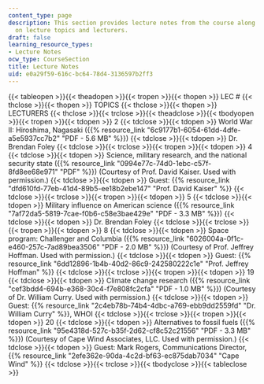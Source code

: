 ```yaml
---
content_type: page
description: This section provides lecture notes from the course along with information
  on lecture topics and lecturers.
draft: false
learning_resource_types:
- Lecture Notes
ocw_type: CourseSection
title: Lecture Notes
uid: e0a29f59-616c-bc64-78d4-3136597b2ff3
---
```

{{< tableopen >}}{{< theadopen >}}{{< tropen >}}{{< thopen >}}
LEC #
{{< thclose >}}{{< thopen >}}
TOPICS
{{< thclose >}}{{< thopen >}}
LECTURERS
{{< thclose >}}{{< trclose >}}{{< theadclose >}}{{< tbodyopen >}}{{< tropen >}}{{< tdopen >}}
2
{{< tdclose >}}{{< tdopen >}}
World War II: Hiroshima, Nagasaki ({{% resource_link "6c9177b1-6054-61dd-4dfe-a5e5937cc7b2" "PDF - 5.6 MB" %}})
{{< tdclose >}}{{< tdopen >}}
Dr. Brendan Foley
{{< tdclose >}}{{< trclose >}}{{< tropen >}}{{< tdopen >}}
4
{{< tdclose >}}{{< tdopen >}}
Science, military research, and the national security state ({{% resource_link "0994e77c-74d0-1ebc-c57f-8fd8ee68e971" "PDF" %}}) (Courtesy of Prof. David Kaiser. Used with permission.)
{{< tdclose >}}{{< tdopen >}}
Guest: {{% resource_link "dfd610fd-77eb-41d4-89b5-ee18b2ebe147" "Prof. David Kaiser" %}}
{{< tdclose >}}{{< trclose >}}{{< tropen >}}{{< tdopen >}}
5
{{< tdclose >}}{{< tdopen >}}
Military influence on American science ({{% resource_link "7af72da5-5819-7cae-f0b6-c58e3bae429e" "PDF - 3.3 MB" %}})
{{< tdclose >}}{{< tdopen >}}
Dr. Brendan Foley
{{< tdclose >}}{{< trclose >}}{{< tropen >}}{{< tdopen >}}
8
{{< tdclose >}}{{< tdopen >}}
Space program: Challenger and Columbia ({{% resource_link "6026004a-0f1c-e460-257c-7ad89bea3506" "PDF - 2.0 MB" %}}) (Courtesy of Prof. Jeffrey Hoffman. Used with permission.)
{{< tdclose >}}{{< tdopen >}}
Guest: {{% resource_link "6dd12896-1b4b-40d2-86c9-242580222c1e" "Prof. Jeffrey Hoffman" %}}
{{< tdclose >}}{{< trclose >}}{{< tropen >}}{{< tdopen >}}
19
{{< tdclose >}}{{< tdopen >}}
Climate change research ({{% resource_link "cef3bdd4-694b-e368-30c4-f7e808fc2cfa" "PDF - 1.0 MB" %}}) (Courtesy of Dr. William Curry. Used with permission.)
{{< tdclose >}}{{< tdopen >}}
Guest: {{% resource_link "2c4eb78b-74b4-4dbc-a769-ebb9dd2559fd" "Dr. William Curry" %}}, WHOI
{{< tdclose >}}{{< trclose >}}{{< tropen >}}{{< tdopen >}}
20
{{< tdclose >}}{{< tdopen >}}
Alternatives to fossil fuels ({{% resource_link "95e4318d-527c-b35f-2d62-cf8c52c21556" "PDF - 3.3 MB" %}}) (Courtesy of Cape Wind Associates, LLC. Used with permission.)
{{< tdclose >}}{{< tdopen >}}
Guest: Mark Rogers, Communications Director, {{% resource_link "2efe362e-90da-4c2d-bf63-ec875dab7034" "Cape Wind" %}}
{{< tdclose >}}{{< trclose >}}{{< tbodyclose >}}{{< tableclose >}}